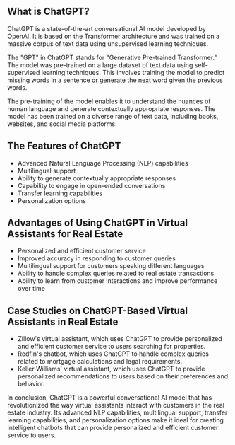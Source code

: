 
What is ChatGPT?
----------------

ChatGPT is a state-of-the-art conversational AI model developed by OpenAI. It is based on the Transformer architecture and was trained on a massive corpus of text data using unsupervised learning techniques.

The "GPT" in ChatGPT stands for "Generative Pre-trained Transformer." The model was pre-trained on a large dataset of text data using self-supervised learning techniques. This involves training the model to predict missing words in a sentence or generate the next word given the previous words.

The pre-training of the model enables it to understand the nuances of human language and generate contextually appropriate responses. The model has been trained on a diverse range of text data, including books, websites, and social media platforms.

The Features of ChatGPT
-----------------------

* Advanced Natural Language Processing (NLP) capabilities
* Multilingual support
* Ability to generate contextually appropriate responses
* Capability to engage in open-ended conversations
* Transfer learning capabilities
* Personalization options

Advantages of Using ChatGPT in Virtual Assistants for Real Estate
-----------------------------------------------------------------

* Personalized and efficient customer service
* Improved accuracy in responding to customer queries
* Multilingual support for customers speaking different languages
* Ability to handle complex queries related to real estate transactions
* Ability to learn from customer interactions and improve performance over time

Case Studies on ChatGPT-Based Virtual Assistants in Real Estate
---------------------------------------------------------------

* Zillow's virtual assistant, which uses ChatGPT to provide personalized and efficient customer service to users searching for properties.
* Redfin's chatbot, which uses ChatGPT to handle complex queries related to mortgage calculations and legal requirements.
* Keller Williams' virtual assistant, which uses ChatGPT to provide personalized recommendations to users based on their preferences and behavior.

In conclusion, ChatGPT is a powerful conversational AI model that has revolutionized the way virtual assistants interact with customers in the real estate industry. Its advanced NLP capabilities, multilingual support, transfer learning capabilities, and personalization options make it ideal for creating intelligent chatbots that can provide personalized and efficient customer service to users.
